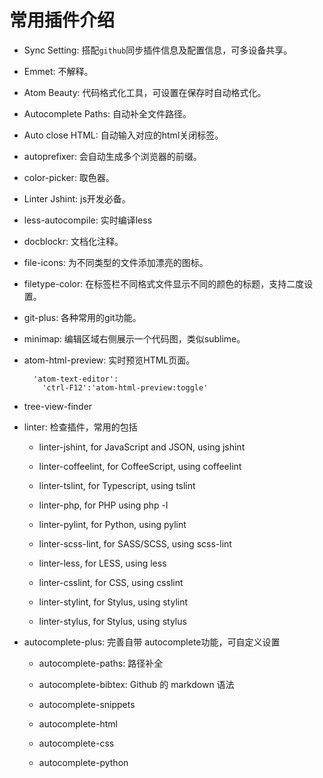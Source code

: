 # 常用插件介绍
- Sync Setting: 搭配`github`同步插件信息及配置信息，可多设备共享。

- Emmet: 不解释。

- Atom Beauty: 代码格式化工具，可设置在保存时自动格式化。

- Autocomplete Paths: 自动补全文件路径。

- Auto close HTML: 自动输入对应的html关闭标签。

- autoprefixer: 会自动生成多个浏览器的前缀。

- color-picker: 取色器。

- Linter Jshint: js开发必备。

- less-autocompile: 实时编译less

- docblockr: 文档化注释。

- file-icons: 为不同类型的文件添加漂亮的图标。

- filetype-color: 在标签栏不同格式文件显示不同的颜色的标题，支持二度设置。

- git-plus: 各种常用的git功能。

- minimap: 编辑区域右侧展示一个代码图，类似sublime。

- atom-html-preview: 实时预览HTML页面。
  ```
    'atom-text-editor': 
      'ctrl-F12':'atom-html-preview:toggle'
  ```

- tree-view-finder

- linter: 检查插件，常用的包括
  + linter-jshint, for JavaScript and JSON, using jshint
  
  + linter-coffeelint, for CoffeeScript, using coffeelint
  
  + linter-tslint, for Typescript, using tslint
  
  + linter-php, for PHP using php -l
  
  + linter-pylint, for Python, using pylint
  
  + linter-scss-lint, for SASS/SCSS, using scss-lint
  
  + linter-less, for LESS, using less
  
  + linter-csslint, for CSS, using csslint
  
  + linter-stylint, for Stylus, using stylint
  
  + linter-stylus, for Stylus, using stylus


- autocomplete-plus: 完善自带 autocomplete功能，可自定义设置
  + autocomplete-paths: 路径补全
  
  + autocomplete-bibtex: Github 的 markdown 语法
  
  + autocomplete-snippets

  + autocomplete-html
  
  + autocomplete-css
  
  + autocomplete-python
